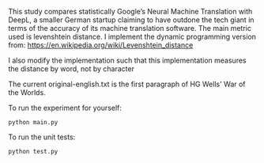This study compares statistically Google’s Neural Machine Translation with DeepL, a smaller German startup claiming to have outdone the tech giant in terms of the accuracy of its machine translation software.
The main metric used is levenshtein distance. I implement the dynamic programming version from:
https://en.wikipedia.org/wiki/Levenshtein_distance

I also modify the implementation such that this implementation measures the distance by word, not by character

The current original-english.txt is the first paragraph of HG Wells' War of the Worlds.

To run the experiment for yourself:
```
python main.py
```

To run the unit tests:
```
python test.py
```